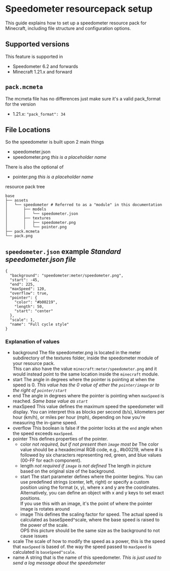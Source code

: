 # Speedometer resourcepack setup
This guide explains how to set up a speedometer resource pack for Minecraft, including file structure and configuration options.

## Supported versions
This feature is supported in
- Speedometer 6.2 and forwards
- Minecraft 1.21.x and forward

## `pack.mcmeta`
The mcmeta file has no differences just make sure it's a valid pack_format for the version
- 1.21.x: `"pack_format": 34`

## File Locations
So the speedometer is built upon 2 main things
- speedometer.json
- speedometer.png *this is a placeholder name*

There is also the optional of 
- pointer.png *this is a placeholder name*

resource pack tree
```
base
├── assets
│   └── speedometer # Referred to as a "module" in this documentation
│       ├── models
│       │   └── speedometer.json
│       ├── textures
│       │   ├── speedometer.png
│       │   └── pointer.png
├── pack.mcmeta
└── pack.png
```

## `speedometer.json` example *Standard speedometer.json file*
```
{
  "background": "speedometer:meter/speedometer.png",
  "start": -45,
  "end": 225,
  "maxSpeed": 120,
  "overflow": true,
  "pointer": {
    "color": "#b00219",
    "length": 50,
    "start": "center"
  },
  "scale": 1,
  "name": "Full cycle style"
}
```

### Explanation of values
- background
  The file speedometer.png is located in the meter subdirectory of the textures folder, inside the speedometer module of your resource pack.<br>
  This can also have the value `minecraft:meter/speedometer.png` and it would instead point to the same location inside the `minecraft` module.
- start
  The angle in degrees where the pointer is pointing at when the speed is 0. *This value has the 0 value of ether the `pointer/image` or to the right of `pointer/start`*
- end
  The angle in degrees where the pointer is pointing when `maxSpeed` is reached. *Same base value as `start`*
- maxSpeed
  This value defines the maximum speed the speedometer will display. You can interpret this as blocks per second (b/s), kilometers per hour (km/h), or miles per hour (mph), depending on how you're measuring the in-game speed.
- overflow
  This boolean is false if the pointer locks at the `end` angle when the speed exceeds `maxSpeed`.
- pointer
  This defines properties of the pointer.
  - color *not required, but if not present then `ìmage` most be*
    The color value should be a hexadecimal RGB code, e.g., #b00219, where # is followed by six characters representing red, green, and blue values (00-FF for each component).
  - length *not required if `image` is not defined*
    The length in picture based on the original size of the background.
  - start
    The start parameter defines where the pointer begins. You can use predefined strings (center, left, right) or specify a custom position using the format (x, y), where x and y are the coordinates. Alternatively, you can define an object with x and y keys to set exact positions.<br>
    If you use this with an image, it's the point of where the pointer image is rotates around
  - image
    This defines the scaling factor for speed. The actual speed is calculated as baseSpeed^scale, where the base speed is raised to the power of the scale. <br>
    OPS this picture should be the same size as the background to not cause issues
- scale
  The scale of how to modify the speed as a power, this is the speed that `maxSpeed` is based of. the way the speed passed to `maxSpeed` is calculated is `baseSpeed^scale`.
- name
  A string that is the name of this speedometer. *This is just used to send a log message about the speedometer*